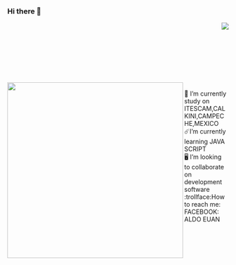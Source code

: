### Hi there 🤙
<img src="https://cdn.pixabay.com/photo/2021/09/12/07/58/banner-6617553__340.jpg" width="auto" heigth="auto" align="right">
<br><br><br><br><br><br><br><br> 
<img src="https://mir-s3-cdn-cf.behance.net/project_modules/max_1200/5eeea355389655.59822ff824b72.gif" width="400px" heigth="100px" align="left">
<br> 🏫 I’m currently study on ITESCAM,CALKINI,CAMPECHE,MEXICO
<br> ☄️I’m currently learning JAVA SCRIPT
<br> 🖥️ I’m looking to collaborate on development software
<br> :trollface:How to reach me:  FACEBOOK: ALDO EUAN
